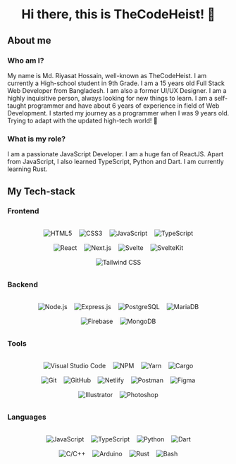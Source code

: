<div align="center">
<h1>Hi there, this is TheCodeHeist! 👋 </h1>
</div>

## About me

### Who am I?

My name is Md. Riyasat Hossain, well-known as TheCodeHeist. I am currently a High-school student in 9th Grade. I am a 15 years old Full Stack Web Developer from Bangladesh. I am also a former UI/UX Designer. I am a highly inquisitive person, always looking for new things to learn. I am a self-taught programmer and have about 6 years of experience in field of Web Development. I started my journey as a programmer when I was 9 years old. Trying to adapt with the updated high-tech world! 💪

### What is my role?

I am a passionate JavaScript Developer. I am a huge fan of ReactJS. Apart from JavaScript, I also learned TypeScript, Python and Dart. I am currently learning Rust.

## My Tech-stack

### Frontend

<div style="display:flex; flex-wrap: wrap; align-items: center; justify-content: center; gap: 1rem; margin: 2rem 4rem;">
  <img src="https://img.shields.io/badge/HTML5-E34F26?style=for-the-badge&logo=html5&logoColor=white" alt="HTML5" />

  <img src="https://img.shields.io/badge/CSS3-1572B6?style=for-the-badge&logo=css3&logoColor=white" alt="CSS3" />

  <img src="https://img.shields.io/badge/JavaScript-F7DF1E?style=for-the-badge&logo=javascript&logoColor=black" alt="JavaScript" />

  <img src="https://img.shields.io/badge/TypeScript-3178C6?style=for-the-badge&logo=typescript&logoColor=white" alt="TypeScript" />

  <img src="https://img.shields.io/badge/React-20232A?style=for-the-badge&logo=react&logoColor=61DAFB" alt="React" />

  <img src="https://img.shields.io/badge/Next.js-000000?style=for-the-badge&logo=next.js&logoColor=white" alt="Next.js" />

  <img src="https://img.shields.io/badge/Svelte-FF3E00?style=for-the-badge&logo=svelte&logoColor=white" alt="Svelte" />

  <img src="https://img.shields.io/badge/SvelteKit-F32200?style=for-the-badge&logo=svelte&logoColor=white" alt="SvelteKit" />

  <img src="https://img.shields.io/badge/Tailwind CSS-38B2AC?style=for-the-badge&logo=tailwind-css&logoColor=white" alt="Tailwind CSS" />
</div>

### Backend

<div style="display:flex; flex-wrap: wrap; align-items: center; justify-content: center; gap: 1rem; margin: 2rem 4rem;">
  <img src="https://img.shields.io/badge/Node.js-339933?style=for-the-badge&logo=node.js&logoColor=white" alt="Node.js" />

  <img src="https://img.shields.io/badge/Express.js-000000?style=for-the-badge&logo=express&logoColor=white" alt="Express.js" />

  <img src="https://img.shields.io/badge/PostgreSQL-316192?style=for-the-badge&logo=postgresql&logoColor=white" alt="PostgreSQL" />
  
  <img src="https://img.shields.io/badge/MariaDB-003545?style=for-the-badge&logo=mariadb&logoColor=white" alt="MariaDB" />

  <img src="https://img.shields.io/badge/Firebase-FFCF28?style=for-the-badge&logo=firebase&logoColor=black" alt="Firebase" />

  <img src="https://img.shields.io/badge/MongoDB-47A248?style=for-the-badge&logo=mongodb&logoColor=white" alt="MongoDB" />
</div>

### Tools

<div style="display:flex; flex-wrap: wrap; align-items: center; justify-content: center; gap: 1rem; margin: 2rem 4rem;">
  <img src="https://img.shields.io/badge/Visual_Studio_Code-007ACC?style=for-the-badge&logo=visual-studio-code&logoColor=white" alt="Visual Studio Code" />

  <img src="https://img.shields.io/badge/NPM-CB3837?style=for-the-badge&logo=npm&logoColor=white" alt="NPM" />

  <img src="https://img.shields.io/badge/Yarn-2C8EBB?style=for-the-badge&logo=yarn&logoColor=white" alt="Yarn" />

  <img src="https://img.shields.io/badge/Cargo-000000?style=for-the-badge&logo=rust&logoColor=white" alt="Cargo" />

  <img src="https://img.shields.io/badge/Git-F05032?style=for-the-badge&logo=git&logoColor=white" alt="Git" />

  <img src="https://img.shields.io/badge/GitHub-181717?style=for-the-badge&logo=github&logoColor=white" alt="GitHub" />

  <img src="https://img.shields.io/badge/Netlify-00C7B7?style=for-the-badge&logo=netlify&logoColor=white" alt="Netlify" />

  <img src="https://img.shields.io/badge/Postman-FF6C37?style=for-the-badge&logo=postman&logoColor=white" alt="Postman" />

  <img src="https://img.shields.io/badge/Figma-A259FF?style=for-the-badge&logo=figma&logoColor=white" alt="Figma" />
  
  <img src="https://img.shields.io/badge/Illustrator-FF9A00?style=for-the-badge&logo=adobe-illustrator&logoColor=white" alt="Illustrator" />

  <img src="https://img.shields.io/badge/Photoshop-31A8FF?style=for-the-badge&logo=adobe-photoshop&logoColor=white" alt="Photoshop" />

</div>

### Languages

<div style="display:flex; flex-wrap: wrap; align-items: center; justify-content: center; gap: 1rem; margin: 2rem 4rem;">
  <img src="https://img.shields.io/badge/Javascript-F7DF1E?style=for-the-badge&logo=javascript&logoColor=black" alt="JavaScript" />

  <img src="https://img.shields.io/badge/TypeScript-3178C6?style=for-the-badge&logo=typescript&logoColor=white" alt="TypeScript" />

  <img src="https://img.shields.io/badge/Python-3776AB?style=for-the-badge&logo=python&logoColor=white" alt="Python" />

  <img src="https://img.shields.io/badge/Dart-0175C2?style=for-the-badge&logo=dart&logoColor=white" alt="Dart" />

<img src="https://img.shields.io/badge/C++-444488?style=for-the-badge&logo=c%2B%2B&logoColor=white" alt="C/C++" />

<img src="https://img.shields.io/badge/Arduino-017C88?style=for-the-badge&logo=arduino&logoColor=white" alt="Arduino" />

  <img src="https://img.shields.io/badge/Rust-000000?style=for-the-badge&logo=rust&logoColor=white" alt="Rust" />

  <img src="https://img.shields.io/badge/Bash-4E8825?style=for-the-badge&logo=gnu-bash&logoColor=white" alt="Bash" />
</div>

<!--
**TheCodeHeist/TheCodeHeist** is a ✨ _special_ ✨ repository because its `README.md` (this file) appears on your GitHub profile.

Here are some ideas to get you started:

- 🔭 I’m currently working on ...
- 🌱 I’m currently learning ...
- 👯 I’m looking to collaborate on ...
- 🤔 I’m looking for help with ...
- 💬 Ask me about ...
- 📫 How to reach me: ...
- 😄 Pronouns: ...
- ⚡ Fun fact: ...
-->
